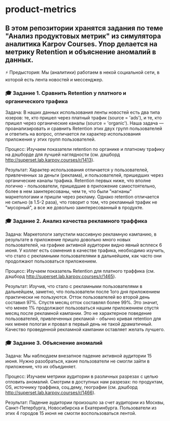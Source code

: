# product-metrics
## В этом репозитории хранятся задания по теме "Анализ продуктовых метрик" из симулятора аналитика Karpov Courses. Упор делается на метрику Retention и объяснение аномалий в данных.

⚡ Предыстория:
Мы (аналитики) работаем в некой социальной сети, в которой есть лента новостей и мессенджер.

### 🎓 Задание 1. Сравнить Retention у платного и органического трафика
Задача: В наших данных использования ленты новостей есть два типа юзеров: те, кто пришел через платный трафик (source = 'ads'), и те, кто пришел через органические каналы (source = 'organic'). Наша задача — проанализировать и сравнить Retention этих двух групп пользователей и ответить на вопрос, отличается ли характер использования приложения у этих групп пользователей.

Процесс: Изучаем показатели retention по органике и платному трафику на дэшборде для лучшей наглядности (см. дэшборд http://superset.lab.karpov.courses/r/1413). 

Результат: Характер использования отличается у пользователей, привлеченных за деньги (реклама), и пользователей, пришедших через органические каналы трафика. Retention первых ниже, что вполне логично - пользователи, пришедшие в приложение самостоятельно, более в нем заинтересованы, чем те, что были "нагнаны" маркетологами и пришли через рекламу. Однако retention отличается не сильно (в 1.5-2 раза), что говорит о том, что рекламный трафик не "мусорный", а все же довольно заинтересованный в продукте.

### 🎓 Задание 2. Анализ качества рекламного траффика
Задача: Маркетологи запустили массивную рекламную кампанию, в результате в приложение пришло довольно много новых пользователей, на графике активной аудитории видно явный всплеск 6 июня. У коллег есть сомнения в качестве трафика, необходимо изучить, что стало с рекламными пользователями в дальнейшем, как часто они продолжают пользоваться приложением.

Процесс: Изучаем показатель Retention для платного траффика (см. дэшборд http://superset.lab.karpov.courses/r/1465).

Результат: Изучив, что стало с рекламными пользователями в дальнейшем, заметно, что пользователи после 1ого дня приложением практически не пользуются. Отток пользователей во второй день составил 97%. Спустя месяц отток составлял более 99%. Это значит, что менее 1% продолжают пользоваться нашим приложением спустя месяц после рекламной кампании. Это не характерное поведение пользователей, привлеченных рекламой - обычно кривая retention для них менее пологая и провал в первый день не такой драматичный. Качество проведенной рекламной кампании оставляет желать лучшего.

### 🎓 Задание 3. Объяснение аномалий
Задача: Мы наблюдаем внезапное падение активной аудитории 15 июня. Нужно разобраться, какие пользователи не смогли зайти в приложение, что их объединяет.

Процесс: Изучаем метрики аудитории в различных разрезах с целью отловить аномалий. Смотрим в доступных нам разрезах: по продуктам, OS, источнику траффика, соц.дему, географии (см. дэшборд http://superset.lab.karpov.courses/r/1466).

Результат: Падение аудитории произошло за счет аудитории из Москвы, Санкт-Петербурга, Новосибирска и Екатеринбурга. Пользователи из этих 4 городов 15 июня не смогли воспользоваться лентой. 
